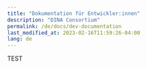 ```yaml
---
title: "Dokumentation für Entwickler:innen"
description: "DINA Consortium"
permalink: /de/docs/dev-documentation
last_modified_at: 2023-02-16T11:59:26-04:00
lang: de
---
```


TEST
